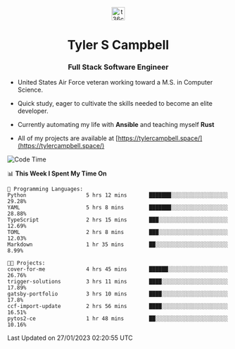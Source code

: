 <p align="center">
<a href="https://www.linkedin.com/in/t36campbell" target="blank"><img align="center" src="https://ik.imagekit.io/t36campbell/Portfolio/linkedin.png.original_m8bbGgPh6.png" alt="t36campbell" height="30" width="30" /></a>
</p>
<h1 align="center">Tyler S Campbell</h1>
<h3 align="center">Full Stack Software Engineer</h3>

* United States Air Force veteran working toward a M.S. in Computer Science.

* Quick study, eager to cultivate the skills needed to become an elite developer.

* Currently automating my life with **Ansible** and teaching myself **Rust**

* All of my projects are available at [https://tylercampbell.space/](https://tylercampbell.space/)

<!--START_SECTION:waka-->
![Code Time](http://img.shields.io/badge/Code%20Time-2%2C122%20hrs%2021%20mins-blue)

📊 **This Week I Spent My Time On** 

```text
💬 Programming Languages: 
Python                   5 hrs 12 mins       ███████░░░░░░░░░░░░░░░░░░   29.28% 
YAML                     5 hrs 8 mins        ███████░░░░░░░░░░░░░░░░░░   28.88% 
TypeScript               2 hrs 15 mins       ███░░░░░░░░░░░░░░░░░░░░░░   12.69% 
TOML                     2 hrs 8 mins        ███░░░░░░░░░░░░░░░░░░░░░░   12.03% 
Markdown                 1 hr 35 mins        ██░░░░░░░░░░░░░░░░░░░░░░░   8.99%

🐱‍💻 Projects: 
cover-for-me             4 hrs 45 mins       ██████░░░░░░░░░░░░░░░░░░░   26.76% 
trigger-solutions        3 hrs 11 mins       ████░░░░░░░░░░░░░░░░░░░░░   17.89% 
gatsby-portfolio         3 hrs 10 mins       ████░░░░░░░░░░░░░░░░░░░░░   17.8% 
ccf-import-update        2 hrs 56 mins       ████░░░░░░░░░░░░░░░░░░░░░   16.51% 
pytos2-ce                1 hr 48 mins        ██░░░░░░░░░░░░░░░░░░░░░░░   10.16%

```


 Last Updated on 27/01/2023 02:20:55 UTC
<!--END_SECTION:waka-->
